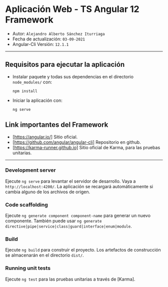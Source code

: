# Aplicación Web - TS Angular 12 Framework

* Autor: `Alejandro Alberto Sánchez Iturriaga`
* Fecha de actualización: `03-09-2021`
* Angular-Cli Versión: `12.1.1`

---

## Requisitos para ejecutar la aplicación

* Instalar paquete y todas sus dependencias en el directorio `node_modules/` con:
    ```text
	npm install
	```
* Iniciar la aplicación con:
    ```text
	ng serve
	```

## Link importantes del Framework

* [https://angular.io/]  Sitio oficial.
* [https://github.com/angular/angular-cli]  Repositorio en github.
* [https://karma-runner.github.io]  Sitio oficial de Karma, para las pruebas unitarias.

---

### Development server

Ejecute `ng serve` para levantar el servidor de desarrollo. Vaya a `http://localhost:4200/`. La aplicación se recargará automáticamente si cambia alguno de los archivos de origen.

### Code scaffolding

Ejecute `ng generate component component-name` para generar un nuevo componente. También puede usar `ng generate directive|pipe|service|class|guard|interface|enum|module`.

### Build

Ejecute `ng build` para construir el proyecto. Los artefactos de construcción se almacenarán en el directorio `dist/`.

### Running unit tests

Ejecute `ng test` para las pruebas unitarias a través de [Karma].